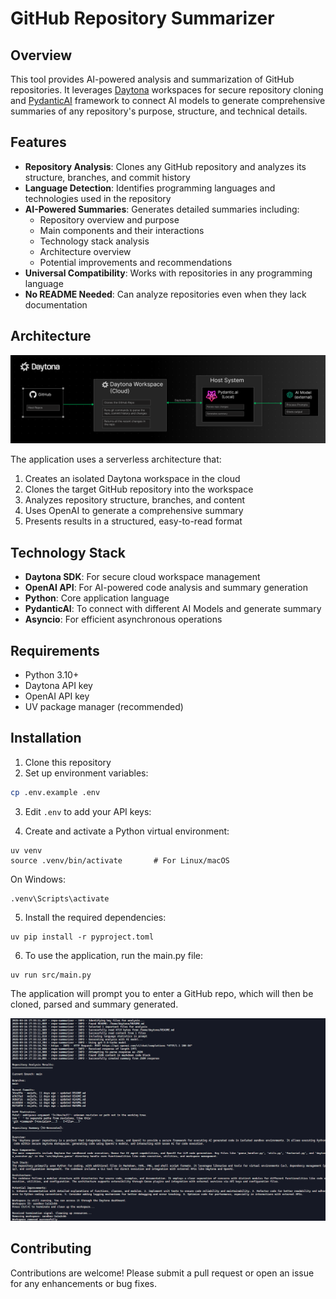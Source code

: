 # GitHub Repository Summarizer

## Overview

This tool provides AI-powered analysis and summarization of GitHub repositories. It leverages [Daytona](https://www.daytona.io/) workspaces for secure repository cloning and [PydanticAI](https://ai.pydantic.dev/) framework to connect AI models to generate comprehensive summaries of any repository's purpose, structure, and technical details.

## Features

- **Repository Analysis**: Clones any GitHub repository and analyzes its structure, branches, and commit history
- **Language Detection**: Identifies programming languages and technologies used in the repository
- **AI-Powered Summaries**: Generates detailed summaries including:
  - Repository overview and purpose
  - Main components and their interactions
  - Technology stack analysis
  - Architecture overview
  - Potential improvements and recommendations
- **Universal Compatibility**: Works with repositories in any programming language
- **No README Needed**: Can analyze repositories even when they lack documentation

## Architecture

![Output Terminal](docs/assets/arch-diag.png)

The application uses a serverless architecture that:

1. Creates an isolated Daytona workspace in the cloud
2. Clones the target GitHub repository into the workspace
3. Analyzes repository structure, branches, and content
4. Uses OpenAI to generate a comprehensive summary
5. Presents results in a structured, easy-to-read format

## Technology Stack

- **Daytona SDK**: For secure cloud workspace management
- **OpenAI API**: For AI-powered code analysis and summary generation
- **Python**: Core application language
- **PydanticAI**: To connect with different AI Models and generate summary
- **Asyncio**: For efficient asynchronous operations

## Requirements

- Python 3.10+
- Daytona API key
- OpenAI API key
- UV package manager (recommended)

## Installation

1. Clone this repository
2. Set up environment variables:

```bash
cp .env.example .env
```

3. Edit `.env` to add your API keys:

4. Create and activate a Python virtual environment:

```shell
uv venv
source .venv/bin/activate       # For Linux/macOS
```

On Windows:

```shell
.venv\Scripts\activate
```

5. Install the required dependencies:

```shell
uv pip install -r pyproject.toml
```

6. To use the application, run the main.py file:

```shell
uv run src/main.py
```

The application will prompt you to enter a GitHub repo, which will then be cloned, parsed and summary generated.

![Output Terminal](docs/assets/output.png)

## Contributing

Contributions are welcome! Please submit a pull request or open an issue for any enhancements or bug fixes.
